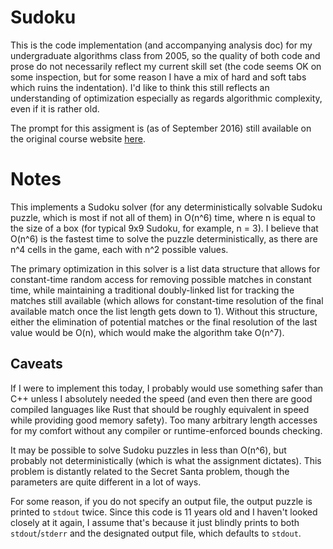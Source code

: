 Sudoku
======

This is the code implementation (and accompanying analysis doc) for my
undergraduate algorithms class from 2005, so the quality of both code and prose
do not necessarily reflect my current skill set (the code seems OK on some
inspection, but for some reason I have a mix of hard and soft tabs which ruins
the indentation).  I'd like to think this still reflects an understanding of
optimization especially as regards algorithmic complexity, even if it is rather
old.

The prompt for this assigment is (as of September 2016) still available on the
original course website [here][1].


Notes
=====

This implements a Sudoku solver (for any deterministically solvable Sudoku
puzzle, which is most if not all of them) in O(n^6) time, where n is equal to
the size of a box (for typical 9x9 Sudoku, for example, n = 3).  I believe that
O(n^6) is the fastest time to solve the puzzle deterministically, as there are
n^4 cells in the game, each with n^2 possible values.

The primary optimization in this solver is a list data structure that allows for
constant-time random access for removing possible matches in constant time,
while maintaining a traditional doubly-linked list for tracking the matches
still available (which allows for constant-time resolution of the final
available match once the list length gets down to 1).  Without this structure,
either the elimination of potential matches or the final resolution of the last
value would be O(n), which would make the algorithm take O(n^7).

Caveats
-------

If I were to implement this today, I probably would use something safer than C++
unless I absolutely needed the speed (and even then there are good compiled
languages like Rust that should be roughly equivalent in speed while providing
good memory safety).  Too many arbitrary length accesses for my comfort without
any compiler or runtime-enforced bounds checking.

It may be possible to solve Sudoku puzzles in less than O(n^6), but probably not
deterministically (which is what the assignment dictates).  This problem is
distantly related to the Secret Santa problem, though the parameters are quite
different in a lot of ways.

For some reason, if you do not specify an output file, the output puzzle is
printed to `stdout` twice.  Since this code is 11 years old and I haven't looked
closely at it again, I assume that's because it just blindly prints to both
`stdout`/`stderr` and the designated output file, which defaults to `stdout`.


[1]: http://www.csee.umbc.edu/~tadwhite/441.f05/project.html "project link"

